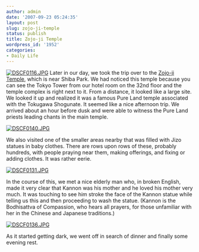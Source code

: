 ```yaml
---
author: admin
date: '2007-09-23 05:24:35'
layout: post
slug: zojo-ji-temple
status: publish
title: Zojo-ji Temple
wordpress_id: '1952'
categories:
- Daily Life
---
```


[![DSCF0116.JPG](http://farm2.static.flickr.com/1312/1427203465_f6b9545481.jpg)](http://www.flickr.com/photos/albill/1427203465/ "Photo Sharing")
Later in our day, we took the trip over to the [Zojo-ji
Temple](http://en.wikipedia.org/wiki/Zōjō-ji), which is near Shiba Park.
We had noticed this temple because you can see the Tokyo Tower from our
hotel room on the 32nd floor and the temple complex is right next to it.
From a distance, it looked like a large site. We looked it up and
realized it was a famous Pure Land temple associated with the Tokugawa
Shogunate. It seemed like a nice afternoon trip. We arrived about an
hour before dusk and were able to witness the Pure Land priests leading
chants in the main temple.

[![DSCF0140.JPG](http://farm2.static.flickr.com/1203/1428105108_dd142eca58.jpg)](http://www.flickr.com/photos/albill/1428105108/ "Photo Sharing")

We also visited one of the smaller areas nearby that was filled with
Jizo statues in baby clothes. There are rows upon rows of these,
probably hundreds, with people praying near them, making offerings, and
fixing or adding clothes. It was rather eerie.

[![DSCF0131.JPG](http://farm2.static.flickr.com/1177/1427214523_bb25add3ca.jpg)](http://www.flickr.com/photos/albill/1427214523/ "Photo Sharing")

In the course of this, we met a nice elderly man who, in broken English,
made it very clear that Kannon was his mother and he loved his mother
very much. It was touching to see him stroke the face of the Kannon
statue while telling us this and then proceeding to wash the statue.
(Kannon is the Bodhisattva of Compassion, who hears all prayers, for
those unfamiliar with her in the Chinese and Japanese traditions.)

[![DSCF0136.JPG](http://farm2.static.flickr.com/1197/1427221679_e5faf07eeb.jpg)](http://www.flickr.com/photos/albill/1427221679/ "Photo Sharing")

As it started getting dark, we went off in search of dinner and finally
some evening rest.
